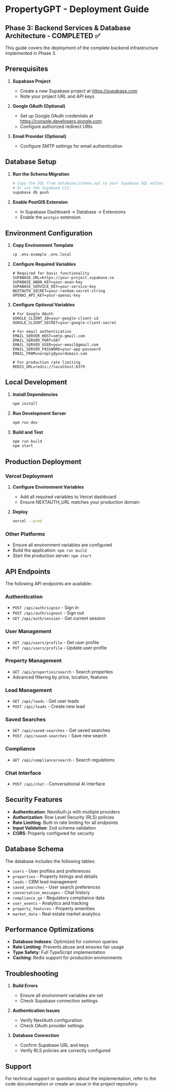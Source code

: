 # PropertyGPT - Deployment Guide

## Phase 3: Backend Services & Database Architecture - COMPLETED ✅

This guide covers the deployment of the complete backend infrastructure implemented in Phase 3.

## Prerequisites

1. **Supabase Project**
   - Create a new Supabase project at https://supabase.com
   - Note your project URL and API keys

2. **Google OAuth (Optional)**
   - Set up Google OAuth credentials at https://console.developers.google.com
   - Configure authorized redirect URIs

3. **Email Provider (Optional)**
   - Configure SMTP settings for email authentication

## Database Setup

1. **Run the Schema Migration**
   ```bash
   # Copy the SQL from database/schema.sql to your Supabase SQL editor
   # Or use the Supabase CLI:
   supabase db push
   ```

2. **Enable PostGIS Extension**
   - In Supabase Dashboard → Database → Extensions
   - Enable the `postgis` extension

## Environment Configuration

1. **Copy Environment Template**
   ```bash
   cp .env.example .env.local
   ```

2. **Configure Required Variables**
   ```env
   # Required for basic functionality
   SUPABASE_URL=https://your-project.supabase.co
   SUPABASE_ANON_KEY=your-anon-key
   SUPABASE_SERVICE_KEY=your-service-key
   NEXTAUTH_SECRET=your-random-secret-string
   OPENAI_API_KEY=your-openai-key
   ```

3. **Configure Optional Variables**
   ```env
   # For Google OAuth
   GOOGLE_CLIENT_ID=your-google-client-id
   GOOGLE_CLIENT_SECRET=your-google-client-secret
   
   # For email authentication
   EMAIL_SERVER_HOST=smtp.gmail.com
   EMAIL_SERVER_PORT=587
   EMAIL_SERVER_USER=your-email@gmail.com
   EMAIL_SERVER_PASSWORD=your-app-password
   EMAIL_FROM=noreply@yourdomain.com
   
   # For production rate limiting
   REDIS_URL=redis://localhost:6379
   ```

## Local Development

1. **Install Dependencies**
   ```bash
   npm install
   ```

2. **Run Development Server**
   ```bash
   npm run dev
   ```

3. **Build and Test**
   ```bash
   npm run build
   npm start
   ```

## Production Deployment

### Vercel Deployment

1. **Configure Environment Variables**
   - Add all required variables to Vercel dashboard
   - Ensure NEXTAUTH_URL matches your production domain

2. **Deploy**
   ```bash
   vercel --prod
   ```

### Other Platforms

- Ensure all environment variables are configured
- Build the application: `npm run build`
- Start the production server: `npm start`

## API Endpoints

The following API endpoints are available:

### Authentication
- `POST /api/auth/signin` - Sign in
- `POST /api/auth/signout` - Sign out
- `GET /api/auth/session` - Get current session

### User Management
- `GET /api/users/profile` - Get user profile
- `PUT /api/users/profile` - Update user profile

### Property Management
- `GET /api/properties/search` - Search properties
- Advanced filtering by price, location, features

### Lead Management
- `GET /api/leads` - Get user leads
- `POST /api/leads` - Create new lead

### Saved Searches
- `GET /api/saved-searches` - Get saved searches
- `POST /api/saved-searches` - Save new search

### Compliance
- `GET /api/compliance/search` - Search regulations

### Chat Interface
- `POST /api/chat` - Conversational AI interface

## Security Features

- **Authentication**: NextAuth.js with multiple providers
- **Authorization**: Row Level Security (RLS) policies
- **Rate Limiting**: Built-in rate limiting for all endpoints
- **Input Validation**: Zod schema validation
- **CORS**: Properly configured for security

## Database Schema

The database includes the following tables:
- `users` - User profiles and preferences
- `properties` - Property listings and details
- `leads` - CRM lead management
- `saved_searches` - User search preferences
- `conversation_messages` - Chat history
- `compliance_qa` - Regulatory compliance data
- `user_events` - Analytics and tracking
- `property_features` - Property amenities
- `market_data` - Real estate market analytics

## Performance Optimizations

- **Database Indexes**: Optimized for common queries
- **Rate Limiting**: Prevents abuse and ensures fair usage
- **Type Safety**: Full TypeScript implementation
- **Caching**: Redis support for production environments

## Troubleshooting

1. **Build Errors**
   - Ensure all environment variables are set
   - Check Supabase connection settings

2. **Authentication Issues**
   - Verify NextAuth configuration
   - Check OAuth provider settings

3. **Database Connection**
   - Confirm Supabase URL and keys
   - Verify RLS policies are correctly configured

## Support

For technical support or questions about the implementation, refer to the code documentation or create an issue in the project repository.